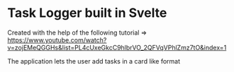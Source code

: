 # Task Logger built in Svelte

Created with the help of the following tutorial => https://www.youtube.com/watch?v=zojEMeQGGHs&list=PL4cUxeGkcC9hlbrVO_2QFVqVPhlZmz7tO&index=1

The application lets the user add tasks in a card like format
